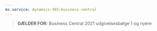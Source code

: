 ```yaml
---
ms.service: dynamics-365-business-central
---
```

> **GÆLDER FOR:** Business Central 2021 udgivelsesbølge 1 og nyere